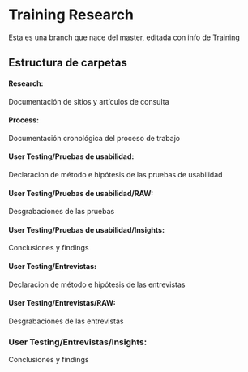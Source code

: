 # Training Research
Esta es una branch que nace del master, editada con info de Training

## Estructura de carpetas
#### Research: 
Documentación de sitios y artículos de consulta

#### Process:
Documentación cronológica del proceso de trabajo

#### User Testing/Pruebas de usabilidad:
Declaracion de método e hipótesis de las pruebas de usabilidad

#### User Testing/Pruebas de usabilidad/RAW:
Desgrabaciones de las pruebas

#### User Testing/Pruebas de usabilidad/Insights:
Conclusiones y findings


#### User Testing/Entrevistas:
Declaracion de método e hipótesis de las entrevistas

#### User Testing/Entrevistas/RAW:
Desgrabaciones de las entrevistas

### User Testing/Entrevistas/Insights:
Conclusiones y findings

